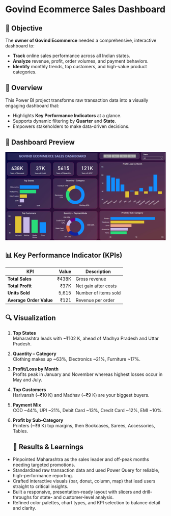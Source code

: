 # Govind Ecommerce Sales Dashboard

## 🎯 Objective
The **owner of Govind Ecommerce** needed a comprehensive, interactive dashboard to:
- **Track** online sales performance across all Indian states.
- **Analyze** revenue, profit, order volumes, and payment behaviors.
- **Identify** monthly trends, top customers, and high-value product categories.

## 📝 Overview
This Power BI project transforms raw transaction data into a visually engaging dashboard that:
- Highlights **Key Performance Indicators** at a glance.
- Supports dynamic filtering by **Quarter** and **State**.
- Empowers stakeholders to make data-driven decisions.

## 📸 Dashboard Preview
![Dashboard Screenshot](assets/dashboard-screenshot.png)

## 📊 Key Performance Indicator (KPIs)

| KPI                      | Value   | Description                |
|--------------------------|--------:|----------------------------|
| **Total Sales**          | ₹438K   | Gross revenue              |
| **Total Profit**         | ₹37K    | Net gain after costs       |
| **Units Sold**           | 5,615   | Number of items sold       |
| **Average Order Value**  | ₹121    | Revenue per order          |

## 🔍 Visualization

1. **Top States**  
   Maharashtra leads with ~₹102 K, ahead of Madhya Pradesh and Uttar Pradesh.

2. **Quantity – Category**  
   Clothing makes up ~63%, Electronics ~21%, Furniture ~17%.

3. **Profit/Loss by Month**  
   Profits peak in January and November whereas highest losses occur in May and July.

4. **Top Customers**  
   Harivansh (~₹10 K) and Madhav (~₹9 K) are your biggest buyers.

5. **Payment Mix**  
   COD ~44%, UPI ~21%, Debit Card ~13%, Credit Card ~12%, EMI ~10%.

6. **Profit by Sub-Category**  
   Printers (~₹9 K) top margins, then Bookcases, Sarees, Accessories, Tables.

   ## 🏁 Results & Learnings
- Pinpointed Maharashtra as the sales leader and off-peak months needing targeted promotions.  
- Standardized raw transaction data and used Power Query for reliable, high-performance reporting.  
- Crafted interactive visuals (bar, donut, column, map) that lead users straight to critical insights.  
- Built a responsive, presentation-ready layout with slicers and drill-throughs for state- and customer-level analysis.  
- Refined color palettes, chart types, and KPI selection to balance detail and clarity.


